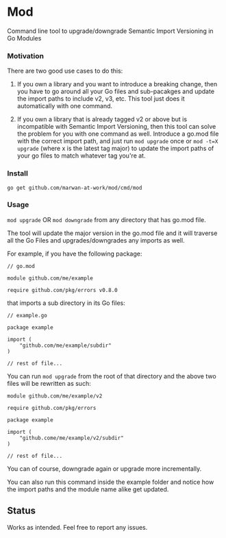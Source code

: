 # Mod 

Command line tool to upgrade/downgrade Semantic Import Versioning in Go Modules

### Motivation 

There are two good use cases to do this: 

1. If you own a library and you want to introduce a breaking change, then you have to go around all your Go files and sub-pacakges and update the import paths to include v2, v3, etc. This tool just does it automatically with one command. 

2. If you own a library that is already tagged v2 or above but is incompatible with Semantic Import Versioning, then 
this tool can solve the problem for you with one command as well. Introduce a go.mod file with the correct import path, and just run `mod upgrade` once or `mod -t=X upgrade` (where x is the latest tag major) to update the import paths of your go files to match whatever tag you're at.

### Install

`go get github.com/marwan-at-work/mod/cmd/mod`

### Usage

`mod upgrade` OR `mod downgrade` from any directory that has go.mod file.


The tool will update the major version in the go.mod file and it will 
traverse all the Go Files and upgrades/downgrades any imports as well. 

For example, if you have the following package: 

```
// go.mod

module github.com/me/example

require github.com/pkg/errors v0.8.0
```

that imports a sub directory in its Go files:

```golang
// example.go

package example

import (
    "github.com/me/example/subdir"
)

// rest of file...
```

You can run `mod upgrade` from the root of that directory and the above two files will be rewritten as such: 

```
module github.com/me/example/v2

require github.com/pkg/errors
```

```golang
package example

import (
    "github.come/me/example/v2/subdir"
)

// rest of file...
```

You can of course, downgrade again or upgrade more incrementally. 

You can also run this command inside the example folder 
and notice how the import paths and the module name alike get updated.

## Status

Works as intended. Feel free to report any issues.